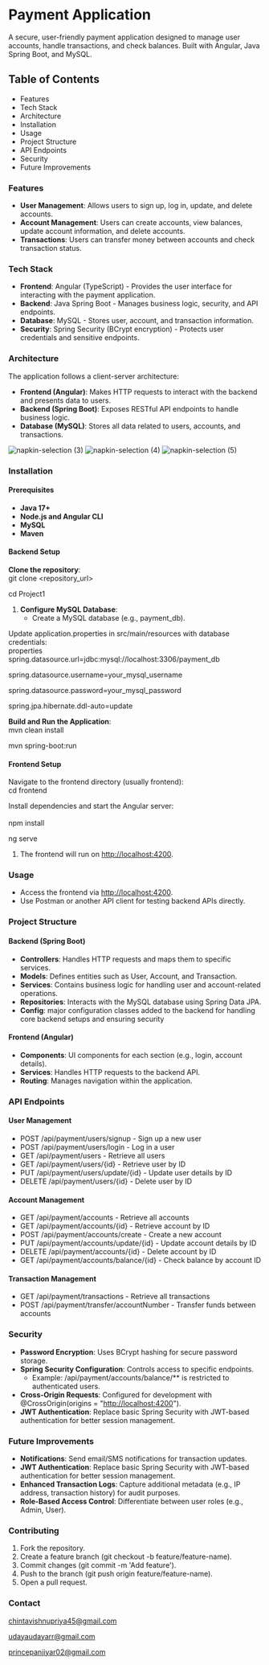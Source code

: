 # **Payment Application**

A secure, user-friendly payment application designed to manage user accounts, handle transactions, and check balances. Built with Angular, Java Spring Boot, and MySQL.

## **Table of Contents**

- Features
- Tech Stack
- Architecture
- Installation
- Usage
- Project Structure
- API Endpoints
- Security
- Future Improvements

### **Features**

- **User Management**: Allows users to sign up, log in, update, and delete accounts.
- **Account Management**: Users can create accounts, view balances, update account information, and delete accounts.
- **Transactions**: Users can transfer money between accounts and check transaction status.

### **Tech Stack**

- **Frontend**: Angular (TypeScript) - Provides the user interface for interacting with the payment application.
- **Backend**: Java Spring Boot - Manages business logic, security, and API endpoints.
- **Database**: MySQL - Stores user, account, and transaction information.
- **Security**: Spring Security (BCrypt encryption) - Protects user credentials and sensitive endpoints.

### **Architecture**

The application follows a client-server architecture:

- **Frontend (Angular)**: Makes HTTP requests to interact with the backend and presents data to users.
- **Backend (Spring Boot)**: Exposes RESTful API endpoints to handle business logic.
- **Database (MySQL)**: Stores all data related to users, accounts, and transactions.

![napkin-selection (3)](https://github.com/user-attachments/assets/1b8cf9b6-0cc6-419a-8068-6d241c04f1b5)
![napkin-selection (4)](https://github.com/user-attachments/assets/f04b82f6-45f1-43cb-a9d0-18ae85363db2)
![napkin-selection (5)](https://github.com/user-attachments/assets/3de0afed-0275-4dd0-a5f9-84a16049704a)

### **Installation**

#### **Prerequisites**

- **Java 17+**
- **Node.js and Angular CLI**
- **MySQL**
- **Maven**

#### **Backend Setup**

**Clone the repository**:  
git clone &lt;repository_url&gt;

cd Project1

1. **Configure MySQL Database**:
    - Create a MySQL database (e.g., payment_db).

Update application.properties in src/main/resources with database credentials:  
properties  
spring.datasource.url=jdbc:mysql://localhost:3306/payment_db

spring.datasource.username=your_mysql_username

spring.datasource.password=your_mysql_password

spring.jpa.hibernate.ddl-auto=update

**Build and Run the Application**:  
mvn clean install

mvn spring-boot:run

#### **Frontend Setup**

Navigate to the frontend directory (usually frontend):  
cd frontend

Install dependencies and start the Angular server:  
<br/>npm install

ng serve

1. The frontend will run on <http://localhost:4200>.

### **Usage**

- Access the frontend via <http://localhost:4200>.
- Use Postman or another API client for testing backend APIs directly.

### **Project Structure**

#### **Backend (Spring Boot)**

- **Controllers**: Handles HTTP requests and maps them to specific services.
- **Models**: Defines entities such as User, Account, and Transaction.
- **Services**: Contains business logic for handling user and account-related operations.
- **Repositories**: Interacts with the MySQL database using Spring Data JPA.
- **Config**: major configuration classes added to the backend for handling core backend setups and ensuring security

#### **Frontend (Angular)**

- **Components**: UI components for each section (e.g., login, account details).
- **Services**: Handles HTTP requests to the backend API.
- **Routing**: Manages navigation within the application.

### **API Endpoints**

#### **User Management**

- POST /api/payment/users/signup - Sign up a new user
- POST /api/payment/users/login - Log in a user
- GET /api/payment/users - Retrieve all users
- GET /api/payment/users/{id} - Retrieve user by ID
- PUT /api/payment/users/update/{id} - Update user details by ID
- DELETE /api/payment/users/{id} - Delete user by ID

#### **Account Management**

- GET /api/payment/accounts - Retrieve all accounts
- GET /api/payment/accounts/{id} - Retrieve account by ID
- POST /api/payment/accounts/create - Create a new account
- PUT /api/payment/accounts/update/{id} - Update account details by ID
- DELETE /api/payment/accounts/{id} - Delete account by ID
- GET /api/payment/accounts/balance/{id} - Check balance by account ID

#### **Transaction Management**

- GET /api/payment/transactions - Retrieve all transactions
- POST /api/payment/transfer/accountNumber - Transfer funds between accounts

### **Security**

- **Password Encryption**: Uses BCrypt hashing for secure password storage.
- **Spring Security Configuration**: Controls access to specific endpoints.
  - Example: /api/payment/accounts/balance/\*\* is restricted to authenticated users.
- **Cross-Origin Requests**: Configured for development with @CrossOrigin(origins = "<http://localhost:4200>").
- **JWT Authentication**: Replace basic Spring Security with JWT-based authentication for better session management.

### **Future Improvements**

- **Notifications**: Send email/SMS notifications for transaction updates.
- **JWT Authentication**: Replace basic Spring Security with JWT-based authentication for better session management.
- **Enhanced Transaction Logs**: Capture additional metadata (e.g., IP address, transaction history) for audit purposes.
- **Role-Based Access Control**: Differentiate between user roles (e.g., Admin, User).

### **Contributing**

1. Fork the repository.
2. Create a feature branch (git checkout -b feature/feature-name).
3. Commit changes (git commit -m 'Add feature').
4. Push to the branch (git push origin feature/feature-name).
5. Open a pull request.

### **Contact**

[chintavishnupriya45@gmail.com](mailto:chintavishnupriya45@gmail.com)

[udayaudayarr@gmail.com](mailto:udayaudayarr@gmail.com)

[princepanjiyar02@gmail.com](mailto:princepanjiyar02@gmail.com)
